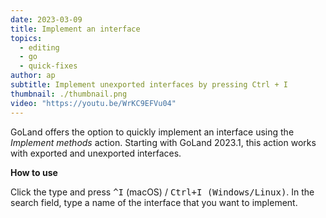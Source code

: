```yaml
---
date: 2023-03-09
title: Implement an interface
topics:
  - editing
  - go
  - quick-fixes
author: ap
subtitle: Implement unexported interfaces by pressing Ctrl + I
thumbnail: ./thumbnail.png
video: "https://youtu.be/WrKC9EFVu04"
---
```


GoLand offers the option to quickly implement an interface using the _Implement methods_ action. Starting with GoLand 2023.1, this action works with exported and unexported interfaces.

**How to use**

Click the type and press <kbd>^I</kbd> (macOS) / <kbd>Ctrl+I (Windows/Linux)</kbd>. In the search field, type a name of the interface that you want to implement.
